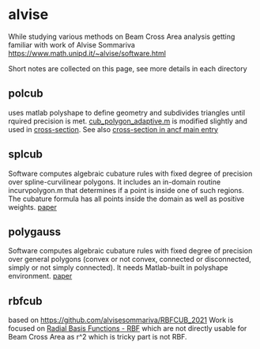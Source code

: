 # alvise
While studying various methods on Beam Cross Area analysis getting familiar with work of Alvise Sommariva
https://www.math.unipd.it/~alvise/software.html

Short notes are collected on this page, see more details in each directory

## polcub
uses matlab polyshape to define geometry and subdivides triangles until rquired precision is met.
[cub_polygon_adaptive.m](polcub/cub_polygon_adaptive.m) is modified slightly and used in [cross-section](https://github.com/simo-11/ancf-rhs/tree/master/cross-section). 
See also [cross-section in ancf main entry](https://github.com/simo-11/ancf-rhs)

## splcub
Software computes algebraic cubature rules with fixed degree of precision over spline-curvilinear polygons. It includes an in-domain routine incurvpolygon.m that determines if a point is inside one of such regions.
The cubature formula has all points inside the domain as well as positive weights.
[paper](https://www.math.unipd.it/~marcov/pdf/splinecatch.pdf)

## polygauss
Software computes algebraic cubature rules with fixed degree of precision over general polygons (convex or not convex, connected or disconnected, simply or not simply connected). It needs Matlab-built in polyshape environment.
[paper](https://www.math.unipd.it/~marcov/pdf/polygons.pdf)


## rbfcub
based on https://github.com/alvisesommariva/RBFCUB_2021
Work is focused on [Radial Basis Functions - RBF](https://en.wikipedia.org/wiki/Radial_basis_function) which are not directly usable for Beam Cross Area as
r^2 which is tricky part is not RBF.
